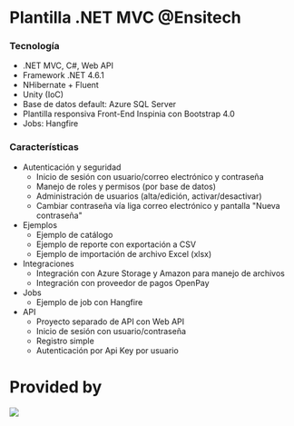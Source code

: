 # Plantilla .NET MVC @Ensitech

### Tecnología
- .NET MVC, C#, Web API
- Framework .NET 4.6.1 
- NHibernate + Fluent
- Unity (IoC)
- Base de datos default: Azure SQL Server
- Plantilla responsiva Front-End Inspinia con Bootstrap 4.0
- Jobs: Hangfire

### Características

- Autenticación y seguridad
	- Inicio de sesión con usuario/correo electrónico y contraseña
	- Manejo de roles y permisos (por base de datos)
	- Administración de usuarios (alta/edición, activar/desactivar)
	- Cambiar contraseña vía liga correo electrónico y pantalla "Nueva contraseña"
- Ejemplos
	- Ejemplo de catálogo
	- Ejemplo de reporte con exportación a CSV
	- Ejemplo de importación de archivo Excel (xlsx)
- Integraciones
	- Integración con Azure Storage y Amazon para manejo de archivos
	- Integración con proveedor de pagos OpenPay
- Jobs
	- Ejemplo de job con Hangfire
- API
	- Proyecto separado de API con Web API
	- Inicio de sesión con usuario/contraseña
	- Registro simple
	- Autenticación por Api Key por usuario

# Provided by

![](https://www.ensitech.com/wp-content/uploads/2016/09/logo_ensitech_1.png)
